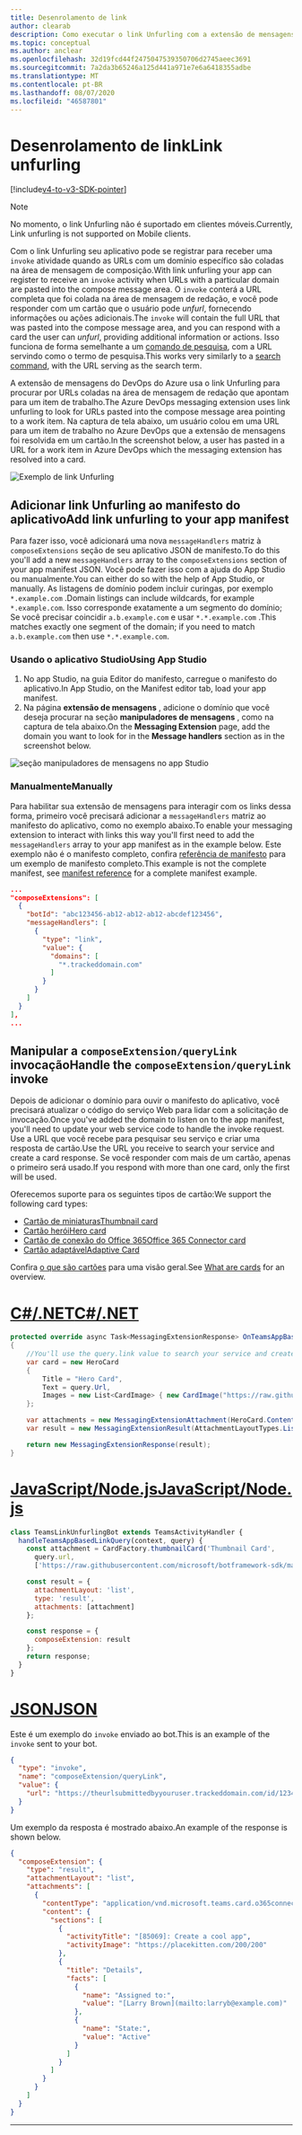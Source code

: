 ```yaml
---
title: Desenrolamento de link
author: clearab
description: Como executar o link Unfurling com a extensão de mensagens em um aplicativo do Microsoft Teams.
ms.topic: conceptual
ms.author: anclear
ms.openlocfilehash: 32d19fcd44f2475047539350706d2745aeec3691
ms.sourcegitcommit: 7a2da3b65246a125d441a971e7e6a6418355adbe
ms.translationtype: MT
ms.contentlocale: pt-BR
ms.lasthandoff: 08/07/2020
ms.locfileid: "46587801"
---
```

# <a name="link-unfurling"></a><span data-ttu-id="e93f4-103">Desenrolamento de link</span><span class="sxs-lookup"><span data-stu-id="e93f4-103">Link unfurling</span></span>

[!include[v4-to-v3-SDK-pointer](~/includes/v4-to-v3-pointer-me.md)]

> [!NOTE]
> <span data-ttu-id="e93f4-104">No momento, o link Unfurling não é suportado em clientes móveis.</span><span class="sxs-lookup"><span data-stu-id="e93f4-104">Currently, Link unfurling is not supported on Mobile clients.</span></span>

<span data-ttu-id="e93f4-105">Com o link Unfurling seu aplicativo pode se registrar para receber uma `invoke` atividade quando as URLs com um domínio específico são coladas na área de mensagem de composição.</span><span class="sxs-lookup"><span data-stu-id="e93f4-105">With link unfurling your app can register to receive an `invoke` activity when URLs with a particular domain are pasted into the compose message area.</span></span> <span data-ttu-id="e93f4-106">O `invoke` conterá a URL completa que foi colada na área de mensagem de redação, e você pode responder com um cartão que o usuário pode *unfurl*, fornecendo informações ou ações adicionais.</span><span class="sxs-lookup"><span data-stu-id="e93f4-106">The `invoke` will contain the full URL that was pasted into the compose message area, and you can respond with a card the user can *unfurl*, providing additional information or actions.</span></span> <span data-ttu-id="e93f4-107">Isso funciona de forma semelhante a um [comando de pesquisa](~/messaging-extensions/how-to/search-commands/define-search-command.md), com a URL servindo como o termo de pesquisa.</span><span class="sxs-lookup"><span data-stu-id="e93f4-107">This works very similarly to a [search command](~/messaging-extensions/how-to/search-commands/define-search-command.md), with the URL serving as the search term.</span></span>

<span data-ttu-id="e93f4-108">A extensão de mensagens do DevOps do Azure usa o link Unfurling para procurar por URLs coladas na área de mensagem de redação que apontam para um item de trabalho.</span><span class="sxs-lookup"><span data-stu-id="e93f4-108">The Azure DevOps messaging extension uses link unfurling to look for URLs pasted into the compose message area pointing to a work item.</span></span> <span data-ttu-id="e93f4-109">Na captura de tela abaixo, um usuário colou em uma URL para um item de trabalho no Azure DevOps que a extensão de mensagens foi resolvida em um cartão.</span><span class="sxs-lookup"><span data-stu-id="e93f4-109">In the screenshot below, a user has pasted in a URL for a work item in Azure DevOps which the messaging extension has resolved into a card.</span></span>

![Exemplo de link Unfurling](~/assets/images/compose-extensions/messagingextensions_linkunfurling.png)

## <a name="add-link-unfurling-to-your-app-manifest"></a><span data-ttu-id="e93f4-111">Adicionar link Unfurling ao manifesto do aplicativo</span><span class="sxs-lookup"><span data-stu-id="e93f4-111">Add link unfurling to your app manifest</span></span>

<span data-ttu-id="e93f4-112">Para fazer isso, você adicionará uma nova `messageHandlers` matriz à `composeExtensions` seção de seu aplicativo JSON de manifesto.</span><span class="sxs-lookup"><span data-stu-id="e93f4-112">To do this you'll add a new `messageHandlers` array to the `composeExtensions` section of your app manifest JSON.</span></span> <span data-ttu-id="e93f4-113">Você pode fazer isso com a ajuda do App Studio ou manualmente.</span><span class="sxs-lookup"><span data-stu-id="e93f4-113">You can either do so with the help of App Studio, or manually.</span></span> <span data-ttu-id="e93f4-114">As listagens de domínio podem incluir curingas, por exemplo `*.example.com` .</span><span class="sxs-lookup"><span data-stu-id="e93f4-114">Domain listings can include wildcards, for example `*.example.com`.</span></span> <span data-ttu-id="e93f4-115">Isso corresponde exatamente a um segmento do domínio; Se você precisar coincidir `a.b.example.com` e usar `*.*.example.com` .</span><span class="sxs-lookup"><span data-stu-id="e93f4-115">This matches exactly one segment of the domain; if you need to match `a.b.example.com` then use `*.*.example.com`.</span></span>

### <a name="using-app-studio"></a><span data-ttu-id="e93f4-116">Usando o aplicativo Studio</span><span class="sxs-lookup"><span data-stu-id="e93f4-116">Using App Studio</span></span>

1. <span data-ttu-id="e93f4-117">No app Studio, na guia Editor do manifesto, carregue o manifesto do aplicativo.</span><span class="sxs-lookup"><span data-stu-id="e93f4-117">In App Studio, on the Manifest editor tab, load your app manifest.</span></span>
1. <span data-ttu-id="e93f4-118">Na página **extensão de mensagens** , adicione o domínio que você deseja procurar na seção **manipuladores de mensagens** , como na captura de tela abaixo.</span><span class="sxs-lookup"><span data-stu-id="e93f4-118">On the **Messaging Extension** page, add the domain you want to look for in the **Message handlers** section as in the screenshot below.</span></span>

![seção manipuladores de mensagens no app Studio](~/assets/images/link-unfurling.png)

### <a name="manually"></a><span data-ttu-id="e93f4-120">Manualmente</span><span class="sxs-lookup"><span data-stu-id="e93f4-120">Manually</span></span>

<span data-ttu-id="e93f4-121">Para habilitar sua extensão de mensagens para interagir com os links dessa forma, primeiro você precisará adicionar a `messageHandlers` matriz ao manifesto do aplicativo, como no exemplo abaixo.</span><span class="sxs-lookup"><span data-stu-id="e93f4-121">To enable your messaging extension to interact with links this way you'll first need to add the `messageHandlers` array to your app manifest as in the example below.</span></span> <span data-ttu-id="e93f4-122">Este exemplo não é o manifesto completo, confira [referência de manifesto](~/resources/schema/manifest-schema.md) para um exemplo de manifesto completo.</span><span class="sxs-lookup"><span data-stu-id="e93f4-122">This example is not the complete manifest, see [manifest reference](~/resources/schema/manifest-schema.md) for a complete manifest example.</span></span>

```json
...
"composeExtensions": [
  {
    "botId": "abc123456-ab12-ab12-ab12-abcdef123456",
    "messageHandlers": [
      {
        "type": "link",
        "value": {
          "domains": [
            "*.trackeddomain.com"
          ]
        }
      }
    ]
  }
],
...
```

## <a name="handle-the-composeextensionquerylink-invoke"></a><span data-ttu-id="e93f4-123">Manipular a `composeExtension/queryLink` invocação</span><span class="sxs-lookup"><span data-stu-id="e93f4-123">Handle the `composeExtension/queryLink` invoke</span></span>

<span data-ttu-id="e93f4-124">Depois de adicionar o domínio para ouvir o manifesto do aplicativo, você precisará atualizar o código do serviço Web para lidar com a solicitação de invocação.</span><span class="sxs-lookup"><span data-stu-id="e93f4-124">Once you've added the domain to listen on to the app manifest, you'll need to update your web service code to handle the invoke request.</span></span> <span data-ttu-id="e93f4-125">Use a URL que você recebe para pesquisar seu serviço e criar uma resposta de cartão.</span><span class="sxs-lookup"><span data-stu-id="e93f4-125">Use the URL you receive to search your service and create a card response.</span></span> <span data-ttu-id="e93f4-126">Se você responder com mais de um cartão, apenas o primeiro será usado.</span><span class="sxs-lookup"><span data-stu-id="e93f4-126">If you respond with more than one card, only the first will be used.</span></span>

<span data-ttu-id="e93f4-127">Oferecemos suporte para os seguintes tipos de cartão:</span><span class="sxs-lookup"><span data-stu-id="e93f4-127">We support the following card types:</span></span>

* [<span data-ttu-id="e93f4-128">Cartão de miniaturas</span><span class="sxs-lookup"><span data-stu-id="e93f4-128">Thumbnail card</span></span>](~/task-modules-and-cards/cards/cards-reference.md#thumbnail-card)
* [<span data-ttu-id="e93f4-129">Cartão herói</span><span class="sxs-lookup"><span data-stu-id="e93f4-129">Hero card</span></span>](~/task-modules-and-cards/cards/cards-reference.md#hero-card)
* [<span data-ttu-id="e93f4-130">Cartão de conexão do Office 365</span><span class="sxs-lookup"><span data-stu-id="e93f4-130">Office 365 Connector card</span></span>](~/task-modules-and-cards/cards/cards-reference.md#office-365-connector-card)
* [<span data-ttu-id="e93f4-131">Cartão adaptável</span><span class="sxs-lookup"><span data-stu-id="e93f4-131">Adaptive Card</span></span>](~/task-modules-and-cards/cards/cards-reference.md#adaptive-card)

<span data-ttu-id="e93f4-132">Confira [o que são cartões](~/task-modules-and-cards/what-are-cards.md) para uma visão geral.</span><span class="sxs-lookup"><span data-stu-id="e93f4-132">See [What are cards](~/task-modules-and-cards/what-are-cards.md) for an overview.</span></span>

# <a name="cnet"></a>[<span data-ttu-id="e93f4-133">C#/.NET</span><span class="sxs-lookup"><span data-stu-id="e93f4-133">C#/.NET</span></span>](#tab/dotnet)

```csharp
protected override async Task<MessagingExtensionResponse> OnTeamsAppBasedLinkQueryAsync(ITurnContext<IInvokeActivity> turnContext, AppBasedLinkQuery query, CancellationToken cancellationToken)
{
    //You'll use the query.link value to search your service and create a card response
    var card = new HeroCard
    {
        Title = "Hero Card",
        Text = query.Url,
        Images = new List<CardImage> { new CardImage("https://raw.githubusercontent.com/microsoft/botframework-sdk/master/icon.png") },
    };

    var attachments = new MessagingExtensionAttachment(HeroCard.ContentType, null, card);
    var result = new MessagingExtensionResult(AttachmentLayoutTypes.List, "result", new[] { attachments }, null, "test unfurl");

    return new MessagingExtensionResponse(result);
}
```

# <a name="javascriptnodejs"></a>[<span data-ttu-id="e93f4-134">JavaScript/Node.js</span><span class="sxs-lookup"><span data-stu-id="e93f4-134">JavaScript/Node.js</span></span>](#tab/javascript)

```javascript
class TeamsLinkUnfurlingBot extends TeamsActivityHandler {
  handleTeamsAppBasedLinkQuery(context, query) {
    const attachment = CardFactory.thumbnailCard('Thumbnail Card',
      query.url,
      ['https://raw.githubusercontent.com/microsoft/botframework-sdk/master/icon.png']);

    const result = {
      attachmentLayout: 'list',
      type: 'result',
      attachments: [attachment]
    };

    const response = {
      composeExtension: result
    };
    return response;
  }
}
```

# <a name="json"></a>[<span data-ttu-id="e93f4-135">JSON</span><span class="sxs-lookup"><span data-stu-id="e93f4-135">JSON</span></span>](#tab/json)

<span data-ttu-id="e93f4-136">Este é um exemplo do `invoke` enviado ao bot.</span><span class="sxs-lookup"><span data-stu-id="e93f4-136">This is an example of the `invoke` sent to your bot.</span></span>

```json
{
  "type": "invoke",
  "name": "composeExtension/queryLink",
  "value": {
    "url": "https://theurlsubmittedbyyouruser.trackeddomain.com/id/1234"
  }
}
```

<span data-ttu-id="e93f4-137">Um exemplo da resposta é mostrado abaixo.</span><span class="sxs-lookup"><span data-stu-id="e93f4-137">An example of the response is shown below.</span></span>

```json
{
  "composeExtension": {
    "type": "result",
    "attachmentLayout": "list",
    "attachments": [
      {
        "contentType": "application/vnd.microsoft.teams.card.o365connector",
        "content": {
          "sections": [
            {
              "activityTitle": "[85069]: Create a cool app",
              "activityImage": "https://placekitten.com/200/200"
            },
            {
              "title": "Details",
              "facts": [
                {
                  "name": "Assigned to:",
                  "value": "[Larry Brown](mailto:larryb@example.com)"
                },
                {
                  "name": "State:",
                  "value": "Active"
                }
              ]
            }
          ]
        }
      }
    ]
  }
}
```

* * *
